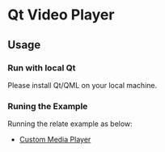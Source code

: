 # Qt Video Player

## Usage

### Run with local Qt

Please install Qt/QML on your local machine.

### Runing the Example

Running the relate example as below:

- [Custom Media Player](https://github.com/MohammadAlghafari/qt-video-player/tree/main/custom_media_player)
